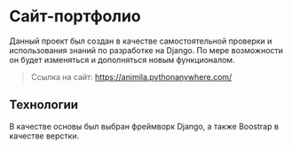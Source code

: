 # Сайт-портфолио

Данный проект был создан в качестве самостоятельной проверки и использования знаний по разработке на Django. По мере возможности он будет изменяться и дополняться новым функционалом. 

> Ссылка на сайт: https://animila.pythonanywhere.com/

## Технологии
В качестве основы был выбран фреймворк Django, а также Boostrap в качестве верстки. 